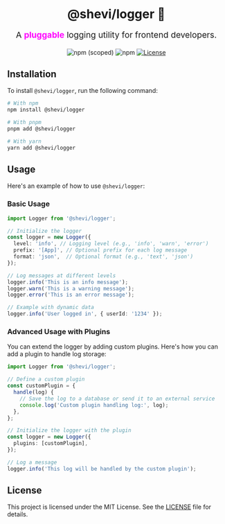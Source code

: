 <p align="center" style="color: #343a40">
  <h1 align="center">@shevi/logger 💖</h1>
</p>

<p align="center" style="font-size: 1.2rem;">A
<strong style="color: #F0F">pluggable</strong>
 logging utility for frontend developers.</p>
 
<div align="center">
  <img alt="npm (scoped)" src="https://img.shields.io/npm/v/@shevi/logger">
  <img alt="npm" src="https://img.shields.io/npm/dw/@shevi/logger">
  <a href="./LICENSE"><img src="https://img.shields.io/badge/License-Apache%202.0-blue.svg" alt="License"></a>
</div>

## Installation

To install `@shevi/logger`, run the following command:

```sh
# With npm
npm install @shevi/logger

# With pnpm
pnpm add @shevi/logger

# With yarn
yarn add @shevi/logger
```

## Usage

Here's an example of how to use `@shevi/logger`:

### Basic Usage

```ts
import Logger from '@shevi/logger';

// Initialize the logger
const logger = new Logger({
  level: 'info', // Logging level (e.g., 'info', 'warn', 'error')
  prefix: '[App]', // Optional prefix for each log message
  format: 'json',  // Optional format (e.g., 'text', 'json')
});

// Log messages at different levels
logger.info('This is an info message');
logger.warn('This is a warning message');
logger.error('This is an error message');

// Example with dynamic data
logger.info('User logged in', { userId: '1234' });
```

### Advanced Usage with Plugins

You can extend the logger by adding custom plugins. Here's how you can add a plugin to handle log storage:

```ts
import Logger from '@shevi/logger';

// Define a custom plugin
const customPlugin = {
  handle(log) {
    // Save the log to a database or send it to an external service
    console.log('Custom plugin handling log:', log);
  },
};

// Initialize the logger with the plugin
const logger = new Logger({
  plugins: [customPlugin],
});

// Log a message
logger.info('This log will be handled by the custom plugin');
```

## License

This project is licensed under the MIT License. See the [LICENSE](LICENSE) file for details.
